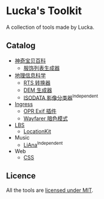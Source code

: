 # Lucka's Toolkit
A collection of tools made by Lucka.

## Catalog
- [神奇宝贝百科](/52Poké-Wiki/)
  - [服饰列表生成器](/52Poké-Wiki/ClothTableGenerator/)
- [地理信息科学](/Geoinformatic/)
  - [RTS 转换器](/Geoinformatic/RTSConverter/)
  - [DEM 生成器](/Geoinformatic/DEMBuilder/)
  - [ISODATA 影像分类器](https://github.com/lucka-me/ISODATA-python)<sup>Independent</sup>
- [Ingress](/Ingress/)
  - [OPR Exif 插件](/Ingress/OPR-Exif-Viewer/)
  - [Wayfarer 暗色模式](/Ingress/Wayfarer-Dark-Mode/)
- [LBS](/LBS/)
  - [LocationKit](/LBS/LocationKit/)
- Music
  - [LiAna](https://github.com/lucka-me/LiAna)<sup>Independent</sup>
- Web
  - [CSS](/Web/CSS)

## Licence
All the tools are [licensed under MIT](/LICENSE).
